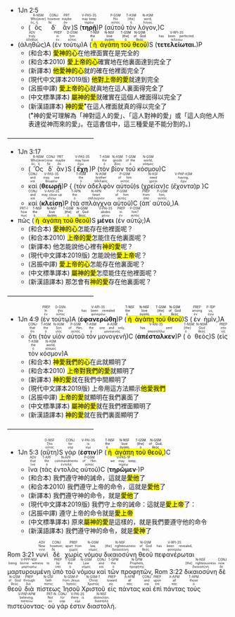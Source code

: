 


- <rt>1Jn 2:5</rt> 
	- (<RUBY><ruby><ruby>ὃς<rt>ὅς, ἥ</rt></ruby><rt>Who[ever]</rt></ruby><rt>R-NSM</rt></RUBY> <RUBY><ruby><ruby>δ᾽<rt>δέ</rt></ruby><rt>however</rt></ruby><rt>CONJ</rt></RUBY> <RUBY><ruby><ruby>ἂν<rt>ἄν</rt></ruby><rt>maybe</rt></ruby><rt>PRT</rt></RUBY>)S (<RUBY><ruby><ruby><strong>τηρῇ</strong><rt>τηρέω</rt></ruby><rt>may keep</rt></ruby><rt>V-PAS-3S</rt></RUBY>)P (<RUBY><ruby><ruby>αὐτοῦ<rt>αὐτός</rt></ruby><rt>His</rt></ruby><rt>P-GSM</rt></RUBY> <RUBY><ruby><ruby>τὸν<rt>ὁ</rt></ruby><rt>[the]</rt></ruby><rt>T-ASM</rt></RUBY> <RUBY><ruby><ruby>λόγον,<rt>λόγος</rt></ruby><rt>word,</rt></ruby><rt>N-ASM</rt></RUBY>)C 
- (<RUBY><ruby><ruby>ἀληθῶς<rt>ἀληθῶς</rt></ruby><rt>truly</rt></ruby><rt>ADV</rt></RUBY>)A (<RUBY><ruby><ruby>ἐν<rt>ἐν</rt></ruby><rt>in</rt></ruby><rt>PREP</rt></RUBY> <RUBY><ruby><ruby>τούτῳ<rt>οὗτος</rt></ruby><rt>him</rt></ruby><rt>D-DSM</rt></RUBY>)A (<mark><RUBY><ruby><ruby>ἡ<rt>ὁ</rt></ruby><rt>the</rt></ruby><rt>T-NSF</rt></RUBY> <RUBY><ruby><ruby>ἀγάπη<rt>ἀγάπη</rt></ruby><rt>love</rt></ruby><rt>N-NSF</rt></RUBY> <RUBY><ruby><ruby>τοῦ<rt>ὁ</rt></ruby><rt>[the]</rt></ruby><rt>T-GSM</rt></RUBY> <RUBY><ruby><ruby>θεοῦ<rt>θεός</rt></ruby><rt>of God</rt></ruby><rt>N-GSM</rt></RUBY></mark>)S (<RUBY><ruby><ruby><strong>τετελείωται.</strong><rt>τελειόω</rt></ruby><rt>has been perfected.</rt></ruby><rt>V-RPI-3S</rt></RUBY>)P
	- (和合本) <mark>愛神的心</mark>在他裡面實在是完全的
	- (和合本2010) <mark>愛上帝的心</mark>確實地在他裏面達到完全了
	- (新譯本) <mark>他愛神的心</mark>就的確在他裡面完全了
	- (現代中文譯本2019版) <mark>他對上帝的愛</mark>就達到完全
	- (呂振中譯) <mark>愛上帝的心</mark>就眞地在這人裏面得完全了
	- (中文標準譯本) <mark>屬神的愛</mark>就確實在這個人裡面得以完全了
	- (新漢語譯本) <mark>神的愛</mark><sup>⁕</sup>在這人裡面就真的得以完全了 </br>(<sup>⁕</sup>神的愛可理解為「神對這人的愛」、「這人對神的愛」或「這人向他人所表達從神而來的愛」。在這書信中，這三種愛是不能分割的。)

——————————————
- <rt>1Jn 3:17</rt> 
	- (<RUBY><ruby><ruby>Ὃς<rt>ὅς, ἥ</rt></ruby><rt>Who[ever]</rt></ruby><rt>R-NSM</rt></RUBY> <RUBY><ruby><ruby>δ᾽<rt>δέ</rt></ruby><rt>now</rt></ruby><rt>CONJ</rt></RUBY> <RUBY><ruby><ruby>ἂν<rt>ἄν</rt></ruby><rt>maybe</rt></ruby><rt>PRT</rt></RUBY>)S (<RUBY><ruby><ruby><strong>ἔχῃ</strong><rt>ἔχω</rt></ruby><rt>may have</rt></ruby><rt>V-PAS-3S</rt></RUBY>)P (<RUBY><ruby><ruby>τὸν<rt>ὁ</rt></ruby><rt>the</rt></ruby><rt>T-ASM</rt></RUBY> <RUBY><ruby><ruby>βίον<rt>βίος</rt></ruby><rt>goods</rt></ruby><rt>N-ASM</rt></RUBY> <RUBY><ruby><ruby>τοῦ<rt>ὁ</rt></ruby><rt>of the</rt></ruby><rt>T-GSM</rt></RUBY> <RUBY><ruby><ruby>κόσμου<rt>κόσμος</rt></ruby><rt>world,</rt></ruby><rt>N-GSM</rt></RUBY>)C 
	- <RUBY><ruby><ruby>καὶ<rt>καί</rt></ruby><rt>and</rt></ruby><rt>CONJ</rt></RUBY> (<RUBY><ruby><ruby><strong>θεωρῇ</strong><rt>θεωρέω</rt></ruby><rt>may see</rt></ruby><rt>V-PAS-3S</rt></RUBY>)P { (<RUBY><ruby><ruby>τὸν<rt>ὁ</rt></ruby><rt>the</rt></ruby><rt>T-ASM</rt></RUBY> <RUBY><ruby><ruby>ἀδελφὸν<rt>ἀδελφός</rt></ruby><rt>brother</rt></ruby><rt>N-ASM</rt></RUBY> <RUBY><ruby><ruby>αὐτοῦ<rt>αὐτός</rt></ruby><rt>of him</rt></ruby><rt>P-GSM</rt></RUBY>)s (<RUBY><ruby><ruby>χρείαν<rt>χρεία</rt></ruby><rt>need</rt></ruby><rt>N-ASF</rt></RUBY>)c (<RUBY><ruby><ruby><em>ἔχοντα</em><rt>ἔχω</rt></ruby><rt>having,</rt></ruby><rt>V-PAP-ASM</rt></RUBY>)p }C 
	- <RUBY><ruby><ruby>καὶ<rt>καί</rt></ruby><rt>and</rt></ruby><rt>CONJ</rt></RUBY> (<RUBY><ruby><ruby><strong>κλείσῃ</strong><rt>κλείω</rt></ruby><rt>may close up</rt></ruby><rt>V-AAS-3S</rt></RUBY>)P (<RUBY><ruby><ruby>τὰ<rt>ὁ</rt></ruby><rt>the</rt></ruby><rt>T-APN</rt></RUBY> <RUBY><ruby><ruby>σπλάγχνα<rt>σπλάγχνον</rt></ruby><rt>heart</rt></ruby><rt>N-APN</rt></RUBY> <RUBY><ruby><ruby>αὐτοῦ<rt>αὐτός</rt></ruby><rt>of him</rt></ruby><rt>P-GSM</rt></RUBY>)C (<RUBY><ruby><ruby>ἀπ᾽<rt>ἀπό</rt></ruby><rt>from</rt></ruby><rt>PREP</rt></RUBY> <RUBY><ruby><ruby>αὐτοῦ,<rt>αὐτός</rt></ruby><rt>him,</rt></ruby><rt>P-GSM</rt></RUBY>)A 
- <RUBY><ruby><ruby>πῶς<rt>πως</rt></ruby><rt>how</rt></ruby><rt>PRT-I</rt></RUBY> (<mark><RUBY><ruby><ruby>ἡ<rt>ὁ</rt></ruby><rt>the</rt></ruby><rt>T-NSF</rt></RUBY> <RUBY><ruby><ruby>ἀγάπη<rt>ἀγάπη</rt></ruby><rt>love</rt></ruby><rt>N-NSF</rt></RUBY> <RUBY><ruby><ruby>τοῦ<rt>ὁ</rt></ruby><rt>[the]</rt></ruby><rt>T-GSM</rt></RUBY> <RUBY><ruby><ruby>θεοῦ<rt>θεός</rt></ruby><rt>of God</rt></ruby><rt>N-GSM</rt></RUBY></mark>)S <RUBY><ruby><ruby><strong>μένει</strong><rt>μένω</rt></ruby><rt>abides</rt></ruby><rt>V-PAI-3S</rt></RUBY> (<RUBY><ruby><ruby>ἐν<rt>ἐν</rt></ruby><rt>in</rt></ruby><rt>PREP</rt></RUBY> <RUBY><ruby><ruby>αὐτῷ;<rt>αὐτός</rt></ruby><rt>him?</rt></ruby><rt>P-DSM</rt></RUBY>)A 
	- (和合本) <mark>愛神的心</mark>怎能存在他裡面呢？
	- (和合本2010) <mark>上帝的愛</mark>怎能住在他裏面呢？
	- (新譯本) 他怎能說他心裡有<mark>神的愛</mark>呢？
	- (現代中文譯本2019版) 怎能說他<mark>愛上帝</mark>呢？
	- (呂振中譯) <mark>愛上帝的心</mark>怎能存在他裏面呢？
	- (中文標準譯本) <mark>屬神的愛</mark>怎麼能住在他裡面呢？
	- (新漢語譯本) 那怎會有<mark>神的愛</mark>存在他裏面呢？

——————————————
- <rt>1Jn 4:9</rt> (<RUBY><ruby><ruby>ἐν<rt>ἐν</rt></ruby><rt>In</rt></ruby><rt>PREP</rt></RUBY> <RUBY><ruby><ruby>τούτῳ<rt>οὗτος</rt></ruby><rt>this</rt></ruby><rt>D-DSN</rt></RUBY>)A (<RUBY><ruby><ruby><strong>ἐφανερώθη</strong><rt>φανερόω</rt></ruby><rt>has been revealed</rt></ruby><rt>V-API-3S</rt></RUBY>)P (<mark><RUBY><ruby><ruby>ἡ<rt>ὁ</rt></ruby><rt>the</rt></ruby><rt>T-NSF</rt></RUBY> <RUBY><ruby><ruby>ἀγάπη<rt>ἀγάπη</rt></ruby><rt>love</rt></ruby><rt>N-NSF</rt></RUBY> <RUBY><ruby><ruby>τοῦ<rt>ὁ</rt></ruby><rt>[the]</rt></ruby><rt>T-GSM</rt></RUBY> <RUBY><ruby><ruby>θεοῦ<rt>θεός</rt></ruby><rt>of God</rt></ruby><rt>N-GSM</rt></RUBY></mark>)S (<RUBY><ruby><ruby>ἐν<rt>ἐν</rt></ruby><rt>among</rt></ruby><rt>PREP</rt></RUBY> <RUBY><ruby><ruby>ἡμῖν,<rt>ἐγώ</rt></ruby><rt>us,</rt></ruby><rt>P-1DP</rt></RUBY>)A 
	- <RUBY><ruby><ruby>ὅτι<rt>ὅτι</rt></ruby><rt>that</rt></ruby><rt>CONJ</rt></RUBY> (<RUBY><ruby><ruby>τὸν<rt>ὁ</rt></ruby><rt>the</rt></ruby><rt>T-ASM</rt></RUBY> <RUBY><ruby><ruby>υἱὸν<rt>υἱός</rt></ruby><rt>Son</rt></ruby><rt>N-ASM</rt></RUBY> <RUBY><ruby><ruby>αὐτοῦ<rt>αὐτός</rt></ruby><rt>of Him,</rt></ruby><rt>P-GSM</rt></RUBY> <RUBY><ruby><ruby>τὸν<rt>ὁ</rt></ruby><rt>the</rt></ruby><rt>T-ASM</rt></RUBY> <RUBY><ruby><ruby>μονογενῆ<rt>μονογενής</rt></ruby><rt>one and only,</rt></ruby><rt>A-ASM</rt></RUBY>)C (<RUBY><ruby><ruby><strong>ἀπέσταλκεν</strong><rt>ἀποστέλλω</rt></ruby><rt>has sent</rt></ruby><rt>V-RAI-3S</rt></RUBY>)P (<RUBY><ruby><ruby>ὁ<rt>ὁ</rt></ruby><rt>[the]</rt></ruby><rt>T-NSM</rt></RUBY> <RUBY><ruby><ruby>θεὸς<rt>θεός</rt></ruby><rt>God</rt></ruby><rt>N-NSM</rt></RUBY>)S (<RUBY><ruby><ruby>εἰς<rt>εἰς</rt></ruby><rt>into</rt></ruby><rt>PREP</rt></RUBY> <RUBY><ruby><ruby>τὸν<rt>ὁ</rt></ruby><rt>the</rt></ruby><rt>T-ASM</rt></RUBY> <RUBY><ruby><ruby>κόσμον<rt>κόσμος</rt></ruby><rt>world,</rt></ruby><rt>N-ASM</rt></RUBY>)A
	- (和合本) <mark>神愛我們的心</mark>在此就顯明了
	- (和合本2010) <mark>上帝對我們的愛</mark>就顯明了
	- (新譯本) <mark>神的愛</mark>就在我們中間顯明了
	- (現代中文譯本2019版) 上帝用這方法顯示<mark>他愛我們</mark>
	- (呂振中譯) <mark>上帝的愛</mark>就顯明在我們裏面了
	- (中文標準譯本) <mark>屬神的愛</mark>就在我們裡面顯明了
	- (新漢語譯本) <mark>神的愛</mark>就在我們裏面顯明了

——————————————
-  <rt>1Jn 5:3</rt> (<RUBY><ruby><ruby>αὕτη<rt>οὗτος</rt></ruby><rt>This</rt></ruby><rt>D-NSF</rt></RUBY>)S <RUBY><ruby><ruby>γάρ<rt>γάρ</rt></ruby><rt>for</rt></ruby><rt>CONJ</rt></RUBY> (<RUBY><ruby><ruby><strong>ἐστιν</strong><rt>εἰμί</rt></ruby><rt>is</rt></ruby><rt>V-PAI-3S</rt></RUBY>)P (<mark><RUBY><ruby><ruby>ἡ<rt>ὁ</rt></ruby><rt>the</rt></ruby><rt>T-NSF</rt></RUBY> <RUBY><ruby><ruby>ἀγάπη<rt>ἀγάπη</rt></ruby><rt>love</rt></ruby><rt>N-NSF</rt></RUBY> <RUBY><ruby><ruby>τοῦ<rt>ὁ</rt></ruby><rt>[the]</rt></ruby><rt>T-GSM</rt></RUBY> <RUBY><ruby><ruby>θεοῦ,<rt>θεός</rt></ruby><rt>of God,</rt></ruby><rt>N-GSM</rt></RUBY></mark>)C 
	-  <RUBY><ruby><ruby>ἵνα<rt>ἵνα</rt></ruby><rt>that</rt></ruby><rt>ADV</rt></RUBY> (<RUBY><ruby><ruby>τὰς<rt>ὁ</rt></ruby><rt>the</rt></ruby><rt>T-APF</rt></RUBY> <RUBY><ruby><ruby>ἐντολὰς<rt>ἐντολή</rt></ruby><rt>commandments</rt></ruby><rt>N-APF</rt></RUBY> <RUBY><ruby><ruby>αὐτοῦ<rt>αὐτός</rt></ruby><rt>of Him</rt></ruby><rt>P-GSM</rt></RUBY>)C (<RUBY><ruby><ruby><strong>τηρῶμεν·</strong><rt>τηρέω</rt></ruby><rt>we may keep;</rt></ruby><rt>V-PAS-1P</rt></RUBY>)P
	- (和合本) 我們遵守神的誡命，這就是<mark>愛他</mark>了
	- (和合本2010) 我們遵守上帝的命令，這就是<mark>愛他</mark>了
	- (新譯本) 我們遵守神的命令，就是<mark>愛他</mark>了
	- (現代中文譯本2019版) 我們守上帝的誡命：這就是<mark>愛上帝</mark>了：
	- (呂振中譯) 遵守上帝的命令就是<mark>愛上帝</mark>
	- (中文標準譯本) 原來<mark>屬神的愛</mark>是這樣的，就是我們要遵守他的命令
	- (新漢語譯本) 我們遵守神的命令，就是<mark>愛神</mark>了




<rt>Rom 3:21</rt> <RUBY><ruby><ruby>νυνὶ<rt>νυνί</rt></ruby><rt>Now</rt></ruby><rt>ADV</rt></RUBY> <RUBY><ruby><ruby>δὲ<rt>δέ</rt></ruby><rt>however,</rt></ruby><rt>CONJ</rt></RUBY> <RUBY><ruby><ruby>χωρὶς<rt>χωρίς</rt></ruby><rt>apart from</rt></ruby><rt>PREP</rt></RUBY> <RUBY><ruby><ruby>νόμου<rt>νόμος</rt></ruby><rt>law,</rt></ruby><rt>N-GSM</rt></RUBY> <RUBY><ruby><ruby>δικαιοσύνη<rt>δικαιοσύνη</rt></ruby><rt>[the] righteousness</rt></ruby><rt>N-NSF</rt></RUBY> <RUBY><ruby><ruby>θεοῦ<rt>θεός</rt></ruby><rt>of God</rt></ruby><rt>N-GSM</rt></RUBY> <RUBY><ruby><ruby>πεφανέρωται<rt>φανερόω</rt></ruby><rt>has been revealed,</rt></ruby><rt>V-RPI-3S</rt></RUBY> <RUBY><ruby><ruby>μαρτυρουμένη<rt>μαρτυρέω</rt></ruby><rt>being borne witness to</rt></ruby><rt>V-PPP-NSF</rt></RUBY> <RUBY><ruby><ruby>ὑπὸ<rt>ὑπό</rt></ruby><rt>by</rt></ruby><rt>PREP</rt></RUBY> <RUBY><ruby><ruby>τοῦ<rt>ὁ</rt></ruby><rt>the</rt></ruby><rt>T-GSM</rt></RUBY> <RUBY><ruby><ruby>νόμου<rt>νόμος</rt></ruby><rt>Law</rt></ruby><rt>N-GSM</rt></RUBY> <RUBY><ruby><ruby>καὶ<rt>καί</rt></ruby><rt>and</rt></ruby><rt>CONJ</rt></RUBY> <RUBY><ruby><ruby>τῶν<rt>ὁ</rt></ruby><rt>the</rt></ruby><rt>T-GPM</rt></RUBY> <RUBY><ruby><ruby>προφητῶν,<rt>προφήτης</rt></ruby><rt>Prophets,</rt></ruby><rt>N-GPM</rt></RUBY> <rt>Rom 3:22</rt> <RUBY><ruby><ruby>δικαιοσύνη<rt>δικαιοσύνη</rt></ruby><rt>[the] righteousness</rt></ruby><rt>N-NSF</rt></RUBY> <RUBY><ruby><ruby>δὲ<rt>δέ</rt></ruby><rt>now</rt></ruby><rt>CONJ</rt></RUBY> <RUBY><ruby><ruby>θεοῦ<rt>θεός</rt></ruby><rt>of God</rt></ruby><rt>N-GSM</rt></RUBY> <RUBY><ruby><ruby>διὰ<rt>διά</rt></ruby><rt>through</rt></ruby><rt>PREP</rt></RUBY> <RUBY><ruby><ruby>πίστεως<rt>πίστις</rt></ruby><rt>faith</rt></ruby><rt>N-GSF</rt></RUBY> <RUBY><ruby><ruby>Ἰησοῦ<rt>Ἰησοῦς</rt></ruby><rt>from Jesus</rt></ruby><rt>N-GSM-P</rt></RUBY> <RUBY><ruby><ruby>Χριστοῦ<rt>Χριστός</rt></ruby><rt>Christ</rt></ruby><rt>N-GSM-T</rt></RUBY> <RUBY><ruby><ruby>εἰς<rt>εἰς</rt></ruby><rt>toward</rt></ruby><rt>PREP</rt></RUBY> <RUBY><ruby><ruby>πάντας<rt>πᾶς</rt></ruby><rt>all</rt></ruby><rt>A-APM</rt></RUBY> <RUBY><ruby><ruby>καὶ<rt>καί</rt></ruby><rt>and</rt></ruby><rt>CONJ</rt></RUBY> <RUBY><ruby><ruby>ἐπὶ<rt>ἐπί</rt></ruby><rt>upon</rt></ruby><rt>PREP</rt></RUBY> <RUBY><ruby><ruby>πάντας<rt>πᾶς</rt></ruby><rt>all</rt></ruby><rt>A-APM</rt></RUBY> <RUBY><ruby><ruby>τοὺς<rt>ὁ</rt></ruby><rt>those</rt></ruby><rt>T-APM</rt></RUBY> <RUBY><ruby><ruby>πιστεύοντας·<rt>πιστεύω</rt></ruby><rt>believing.</rt></ruby><rt>V-PAP-APM</rt></RUBY> <RUBY><ruby><ruby>οὐ<rt>οὐ</rt></ruby><rt>Not</rt></ruby><rt>PRT-N</rt></RUBY> <RUBY><ruby><ruby>γάρ<rt>γάρ</rt></ruby><rt>for</rt></ruby><rt>CONJ</rt></RUBY> <RUBY><ruby><ruby>ἐστιν<rt>εἰμί</rt></ruby><rt>there is</rt></ruby><rt>V-PAI-3S</rt></RUBY> <RUBY><ruby><ruby>διαστολή.<rt>διαστολή</rt></ruby><rt>distinction.</rt></ruby><rt>N-NSF</rt></RUBY> 